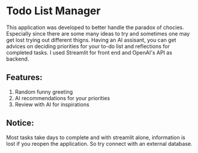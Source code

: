 # Todo List Manager
 This application was developed to better handle the paradox of chocies. 
 Especially since there are some many ideas to try and sometimes one may get lost trying out different thigns.
 Having an AI assisant, you can get advices on deciding priorities for your to-do list and reflections for completed tasks.
I used Streamlit for front end and OpenAI's API as backend.


## Features:
1. Random funny greeting
2. AI recommendations for your priorities
3. Review with AI for inspirations

## Notice:
  Most tasks take days to complete and with streamlit alone, information is lost if you reopen the application.
  So try connect with an external database.
